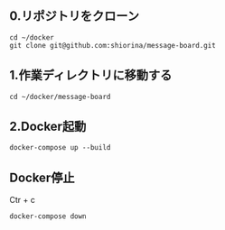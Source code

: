 ## 0.リポジトリをクローン

```
cd ~/docker
git clone git@github.com:shiorina/message-board.git
```

## 1.作業ディレクトリに移動する

```
cd ~/docker/message-board
```

## 2.Docker起動

```
docker-compose up --build
```

## Docker停止
Ctr + c

```
docker-compose down
```





